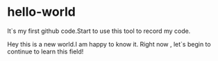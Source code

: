 # hello-world
It`s my first github code.Start to use this tool to record my code.

Hey 
this is a new world.I am happy to know it.
Right now ,
let`s begin to continue to learn this field!
